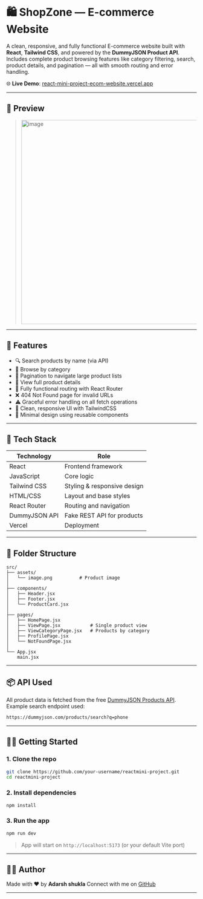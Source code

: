 # 🛍️ ShopZone — E-commerce Website

A clean, responsive, and fully functional E-commerce website built with **React**, **Tailwind CSS**, and powered by the **DummyJSON Product API**.
Includes complete product browsing features like category filtering, search, product details, and pagination — all with smooth routing and error handling.

🌐 **Live Demo**: [react-mini-project-ecom-website.vercel.app](https://react-mini-project-ecom-website.vercel.app/)

---

## 📸 Preview

> <img width="960" height="540" alt="image" src="https://github.com/user-attachments/assets/b363ad93-c7d4-457a-87c3-579d27ee3ee6" />


---

## 🚀 Features

* 🔍 Search products by name (via API)
* 📂 Browse by category
* 📄 Pagination to navigate large product lists
* 🛒 View full product details
* 🧱 Fully functional routing with React Router
* ❌ 404 Not Found page for invalid URLs
* ⚠️ Graceful error handling on all fetch operations
* 🎨 Clean, responsive UI with TailwindCSS
* 🧼 Minimal design using reusable components

---

## 💪 Tech Stack

| Technology    | Role                        |
| ------------- | --------------------------- |
| React         | Frontend framework          |
| JavaScript    | Core logic                  |
| Tailwind CSS  | Styling & responsive design |
| HTML/CSS      | Layout and base styles      |
| React Router  | Routing and navigation      |
| DummyJSON API | Fake REST API for products  |
| Vercel        | Deployment                  |

---

## 📁 Folder Structure

```
src/
├── assets/
│   └── image.png          # Product image
│
├── components/
│   ├── Header.jsx
│   ├── Footer.jsx
│   └── ProductCard.jsx
│
├── pages/
│   ├── HomePage.jsx
│   ├── ViewPage.jsx           # Single product view
│   ├── ViewCategoryPage.jsx   # Products by category
│   ├── ProfilePage.jsx
│   └── NotFoundPage.jsx
│
└── App.jsx
    main.jsx
```

---

## 📦 API Used

All product data is fetched from the free [DummyJSON Products API](https://dummyjson.com/).
Example search endpoint used:

```bash
https://dummyjson.com/products/search?q=phone
```

---

## 🧑‍💻 Getting Started

### 1. Clone the repo

```bash
git clone https://github.com/your-username/reactmini-project.git
cd reactmini-project
```

### 2. Install dependencies

```bash
npm install
```

### 3. Run the app

```bash
npm run dev
```

> App will start on `http://localhost:5173` (or your default Vite port)

---

## 🤛🏼 Author

Made with ❤️ by **Adarsh shukla**
Connect with me on [GitHub](https://github.com/adarshshukla0707)

---

